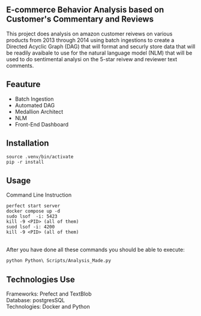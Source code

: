 ## E-commerce Behavior Analysis based on Customer's Commentary and Reviews

This project does analysis on amazon customer reivews on
various products from 2013 through 2014 using batch ingestions to create a Directed Acyclic Graph (DAG) that
will format and securly store data that will be readily avaibale to use for the natural language model (NLM) that will be used to do sentimental analysi on the 5-star reivew and reviewer text comments.

## Feauture

- Batch Ingestion
- Automated DAG
- Medallion Architect
- NLM
- Front-End Dashboard

## Installation

```
source .venv/bin/activate
pip -r install
```

## Usage

Command Line Instruction

```
perfect start server
docker compose up -d
sudo lsof  -i: 5423
kill -9 <PID> (all of them)
suod lsof -i: 4200
kill -9 <PID> (all of them)
```

<br>
After you have done all these commands you should be able to execute:

```bash
python Python\ Scripts/Analysis_Made.py
```

## Technologies Use

Frameworks: Prefect and TextBlob
<br>
Database: postgresSQL
<br>
Technologies: Docker and Python
